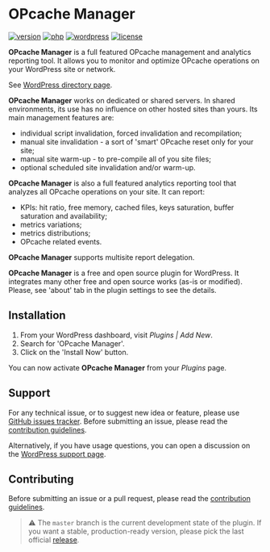 # OPcache Manager
[![version](https://badgen.net/github/release/Pierre-Lannoy/wp-opcache-manager/)](https://wordpress.org/plugins/opcache-manager/)
[![php](https://badgen.net/badge/php/7.2+/green)](https://wordpress.org/plugins/opcache-manager/)
[![wordpress](https://badgen.net/badge/wordpress/5.2+/green)](https://wordpress.org/plugins/opcache-manager/)
[![license](https://badgen.net/github/license/Pierre-Lannoy/wp-opcache-manager/)](/license.txt)

__OPcache Manager__ is a full featured OPcache management and analytics reporting tool. It allows you to monitor and optimize OPcache operations on your WordPress site or network.

See [WordPress directory page](https://wordpress.org/plugins/opcache-manager/). 

__OPcache Manager__ works on dedicated or shared servers. In shared environments, its use has no influence on other hosted sites than yours. Its main management features are:

* individual script invalidation, forced invalidation and recompilation;
* manual site invalidation - a sort of 'smart' OPcache reset only for your site;
* manual site warm-up - to pre-compile all of you site files;
* optional scheduled site invalidation and/or warm-up.

__OPcache Manager__ is also a full featured analytics reporting tool that analyzes all OPcache operations on your site. It can report:

* KPIs: hit ratio, free memory, cached files, keys saturation, buffer saturation and availability;
* metrics variations;
* metrics distributions;
* OPcache related events.

__OPcache Manager__ supports multisite report delegation.

__OPcache Manager__ is a free and open source plugin for WordPress. It integrates many other free and open source works (as-is or modified). Please, see 'about' tab in the plugin settings to see the details.

## Installation

1. From your WordPress dashboard, visit _Plugins | Add New_.
2. Search for 'OPcache Manager'.
3. Click on the 'Install Now' button.

You can now activate __OPcache Manager__ from your _Plugins_ page.

## Support

For any technical issue, or to suggest new idea or feature, please use [GitHub issues tracker](https://github.com/Pierre-Lannoy/wp-opcache-manager/issues). Before submitting an issue, please read the [contribution guidelines](CONTRIBUTING.md).

Alternatively, if you have usage questions, you can open a discussion on the [WordPress support page](https://wordpress.org/support/plugin/opcache-manager/). 

## Contributing

Before submitting an issue or a pull request, please read the [contribution guidelines](CONTRIBUTING.md).

> ⚠️ The `master` branch is the current development state of the plugin. If you want a stable, production-ready version, please pick the last official [release](https://github.com/Pierre-Lannoy/wp-opcache-manager/releases).

